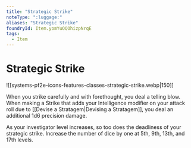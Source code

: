 ```yaml
---
title: "Strategic Strike"
noteType: ":luggage:"
aliases: "Strategic Strike"
foundryId: Item.yomYuOQOhizpNrqE
tags:
  - Item
---
```


# Strategic Strike
![[systems-pf2e-icons-features-classes-strategic-strike.webp|150]]

When you strike carefully and with forethought, you deal a telling blow. When making a Strike that adds your Intelligence modifier on your attack roll due to [[Devise a Stratagem|Devising a Stratagem]], you deal an additional 1d6 precision damage.

As your investigator level increases, so too does the deadliness of your strategic strike. Increase the number of dice by one at 5th, 9th, 13th, and 17th levels.
